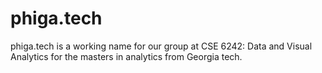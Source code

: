 # phiga.tech
phiga.tech is a working name for our group at CSE 6242: Data and Visual Analytics for the masters in analytics from Georgia tech.
